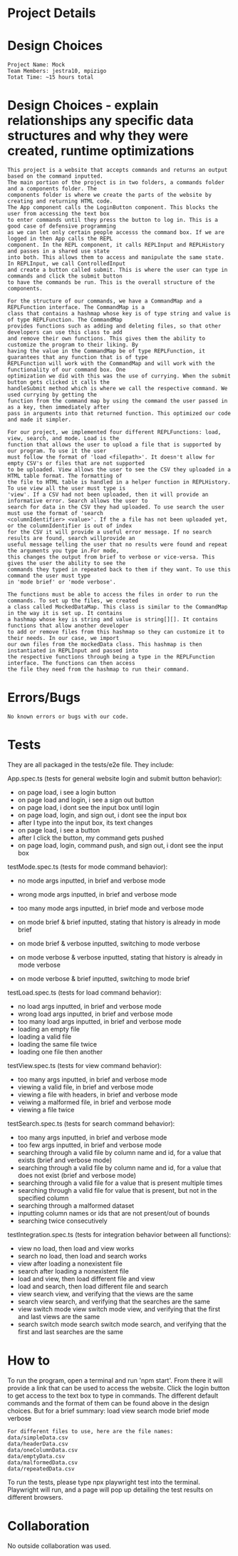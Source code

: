 # Project Details

# Design Choices

    Project Name: Mock
    Team Members: jestra10, mpizigo
    Totat Time: ~15 hours total

# Design Choices - explain relationships any specific data structures and why they were created, runtime optimizations

    This project is a website that accepts commands and returns an output based on the command inputted.
    The main portion of the project is in two folders, a commands folder and a components folder. The
    components folder is where we create the parts of the website by creating and returning HTML code.
    The App component calls the LoginButton component. This blocks the user from accessing the text box
    to enter commands until they press the button to log in. This is a good case of defensive programming
    as we can let only certain people accesss the command box. If we are logged in then App calls the REPL
    component. In the REPL component, it calls REPLInput and REPLHistory and passes in a shared use state
    into both. This allows them to access and manipulate the same state. In REPLInput, we call ControlledInput
    and create a button called submit. This is where the user can type in commands and click the submit button
    to have the commands be run. This is the overall structure of the components.

    For the structure of our commands, we have a CommandMap and a REPLFunction interface. The CommandMap is a
    class that contains a hashmap whose key is of type string and value is of type REPLFunction. The CommandMap
    provides functions such as adding and deleting files, so that other developers can use this class to add
    and remove their own functions. This gives them the ability to customize the program to their liking. By
    having the value in the CommandMap be of type REPLFunction, it guarantees that any function that is of type
    REPLFunction will work with the CommandMap and will work with the functionality of our command box. One
    optimization we did with this was the use of currying. When the submit button gets clicked it calls the
    handleSubmit method which is where we call the respective command. We used currying by getting the
    function from the command map by using the command the user passed in as a key, then immediately after
    pass in arguments into that returned function. This optimized our code and made it simpler.

    For our project, we implemented four different REPLFunctions: load, view, search, and mode. Load is the
    function that allows the user to upload a file that is supported by our program. To use it the user
    must follow the format of 'load <filepath>'. It doesn't allow for empty CSV's or files that are not supported
    to be uploaded. View allows the user to see the CSV they uploaded in a HTML table format. The formatting of
    the file to HTML table is handled in a helper function in REPLHistory. To use view all the user must type is
    'view'. If a CSV had not been uploaded, then it will provide an informative error. Search allows the user to
    search for data in the CSV they had uploaded. To use search the user must use the format of 'search
    <columnIdentifier> <value>'. If the a file has not been uploaded yet, or the columnIdentifier is out of index
    for the CSV it will provide a useful error message. If no search results are found, search willprovide an
    useful message telling the user that no results were found and repeat the arguments you type in.For mode,
    this changes the output from brief to verbose or vice-versa. This gives the user the ability to see the
    commands they typed in repeated back to them if they want. To use this command the user must type
    in 'mode brief' or 'mode verbose'.

    The functions must be able to access the files in order to run the commands. To set up the files, we created
    a class called MockedDataMap. This class is similar to the CommandMap in the way it is set up. It contains
    a hashmap whose key is string and value is string[][]. It contains functions that allow another developer
    to add or remove files from this hashmap so they can customize it to their needs. In our case, we import
    our own files from the mockedData class. This hashmap is then instantiated in REPLInput and passed into
    the respective functions through being a type in the REPLFunction interface. The functions can then access
    the file they need from the hashmap to run their command.

# Errors/Bugs

    No known errors or bugs with our code.

# Tests

They are all packaged in the tests/e2e file. They include:

App.spec.ts (tests for general website login and submit button behavior):

- on page load, i see a login button
- on page load and login, i see a sign out button
- on page load, i dont see the input box until login
- on page load, login, and sign out, i dont see the input box
- after I type into the input box, its text changes
- on page load, i see a button
- after I click the button, my command gets pushed
- on page load, login, command push, and sign out, i dont see the input box

testMode.spec.ts (tests for mode command behavior):

- no mode args inputted, in brief and verbose mode
- wrong mode args inputted, in brief and verbose mode
- too many mode args inputted, in brief mode and verbose mode

- on mode brief & brief inputted, stating that history is already in mode brief
- on mode brief & verbose inputted, switching to mode verbose
- on mode verbose & verbose inputted, stating that history is already in mode verbose
- on mode verbose & brief inputted, switching to mode brief

testLoad.spec.ts (tests for load command behavior):

- no load args inputted, in brief and verbose mode
- wrong load args inputted, in brief and verbose mode
- too many load args inputted, in brief and verbose mode
- loading an empty file
- loading a valid file
- loading the same file twice
- loading one file then another

testView.spec.ts (tests for view command behavior):

- too many args inputted, in brief and verbose mode
- viewing a valid file, in brief and verbose mode
- viewing a file with headers, in brief and verbose mode
- veiwing a malformed file, in brief and verbose mode
- viewing a file twice

testSearch.spec.ts (tests for search command behavior):

- too many args inputted, in brief and verbose mode
- too few args inputted, in brief and verbose mode
- searching through a valid file by column name and id, for a value that exists (brief and verbose mode)
- searching through a valid file by column name and id, for a value that does not exist (brief and verbose mode)
- searching through a valid file for a value that is present multiple times
- searching through a valid file for value that is present, but not in the specified column
- searching through a malformed dataset
- inputting column names or ids that are not present/out of bounds
- searching twice consecutively

testIntegration.spec.ts (tests for integration behavior between all functions):

- view no load, then load and view works
- search no load, then load and search works
- view after loading a nonexistent file
- search after loading a nonexistent file
- load and view, then load different file and view
- load and search, then load different file and search
- view search view, and verifying that the views are the same
- search view search, and verifying that the searches are the same
- view switch mode view switch mode view, and verifying that the first and last views are the same
- search switch mode search switch mode search, and verifying that the first and last searches are the same

# How to

To run the program, open a terminal and run 'npm start'. From there it will provide a link that can be used
to access the website. Click the login button to get access to the text box to type in commands. The different
default commands and the format of them can be found above in the design choices. But for a brief summary:
load <filepath>
view
search <columnIdentifier> <value>
mode brief
mode verbose

    For different files to use, here are the file names:
    data/simpleData.csv
    data/headerData.csv
    data/oneColumnData.csv
    data/emptyData.csv
    data/malformedData.csv
    data/repeatedData.csv

To run the tests, please type npx playwright test into the terminal. Playwright will run, and a page will pop up detailing the test results on different browsers.

# Collaboration

No outside collaboration was used.
